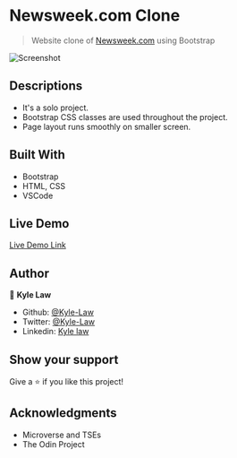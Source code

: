 # Newsweek.com Clone

> Website clone of [Newsweek.com](http://newsweek.com/) using Bootstrap

![Screenshot](https://user-images.githubusercontent.com/55923773/73440344-18df6f00-438c-11ea-8e5f-6245f9a37c9d.png)

## Descriptions
- It's a solo project.
- Bootstrap CSS classes are used throughout the project. 
- Page layout runs smoothly on smaller screen.

## Built With
- Bootstrap
- HTML, CSS
- VSCode

## Live Demo

[Live Demo Link](https://rawcdn.githack.com/Kyle-Law/newsweek-clone/e3e8c793dc1dcc81c7539cf7e0b65227a91341ba/index.html)

## Author

👤 **Kyle Law**

- Github: [@Kyle-Law](https://github.com/Kyle-Law)
- Twitter: [@Kyle-Law](https://twitter.com/ZhunKhing)
- Linkedin: [Kyle law](https://www.linkedin.com/in/kyle-lawzhunkhing/)

## Show your support

Give a ⭐️ if you like this project!

## Acknowledgments

- Microverse and TSEs
- The Odin Project
